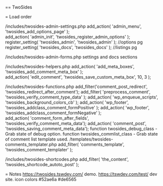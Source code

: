 == TwoSides 

= Load order

/includes/twosides-admin-settings.php
    add_action( 'admin_menu', 'twosides_add_options_page' );  
    add_action( 'admin_init', 'twosides_register_admin_options' );
    register_setting( 'twosides_admin', 'twosides_admin' ); //options pg
    register_setting( 'twosides_docs', 'twosides_docs' ); //listings pg

/includes/twosides-admin-forms.php
    settings and docs sections

/includes/twosides-helpers.php
    add_action( 'add_meta_boxes', 'twosides_add_comment_meta_box' );  
    add_action( 'edit_comment', 'twosides_save_custom_meta_box', 10, 3 ); 

/includes/twosides-functions.php
    add_filter('comment_post_redirect', 'twosides_redirect_after_comment');
    add_filter( 'preprocess_comment', 'twosides_verify_comment_type_data' );
    add_action( 'wp_enqueue_scripts', 'twosides_background_colors_cb' ); 
    add_action( 'wp_footer', 'twosides_addclass_comment_formPositive' );
    add_action( 'wp_footer', 'twosides_addclass_comment_formNegative' );  
    add_action( 'comment_form_after_fields', 'twosides_verify_comment_meta_data');
    add_action( 'comment_post', 'twosides_saving_comment_meta_data');
    function twosides_debug_class - Grab state of debug option.
    function twosides_commlist_class - Grab state of comment list template used.
/templates/twosides-comments_templater.php
    add_filter( 'comments_template', 'twosides_comment_templater' );

/includes/twosides-shortcodes.php
    add_filter( 'the_content', 'twosides_shortcode_autoto_post' ); 

= Notes
https://twosides.tswdev.com/ demo. https://tswdev.com/test/ dev site.
icon colors #52ae6a #de6565